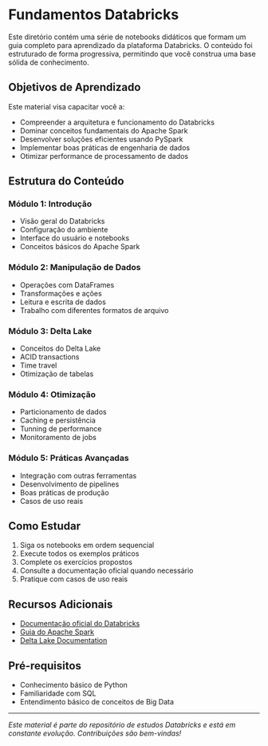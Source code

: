 # Fundamentos Databricks

Este diretório contém uma série de notebooks didáticos que formam um guia completo para aprendizado da plataforma Databricks. O conteúdo foi estruturado de forma progressiva, permitindo que você construa uma base sólida de conhecimento.

## Objetivos de Aprendizado

Este material visa capacitar você a:
- Compreender a arquitetura e funcionamento do Databricks
- Dominar conceitos fundamentais do Apache Spark
- Desenvolver soluções eficientes usando PySpark
- Implementar boas práticas de engenharia de dados
- Otimizar performance de processamento de dados

## Estrutura do Conteúdo

### Módulo 1: Introdução
- Visão geral do Databricks
- Configuração do ambiente
- Interface do usuário e notebooks
- Conceitos básicos do Apache Spark

### Módulo 2: Manipulação de Dados
- Operações com DataFrames
- Transformações e ações
- Leitura e escrita de dados
- Trabalho com diferentes formatos de arquivo

### Módulo 3: Delta Lake
- Conceitos do Delta Lake
- ACID transactions
- Time travel
- Otimização de tabelas

### Módulo 4: Otimização
- Particionamento de dados
- Caching e persistência
- Tunning de performance
- Monitoramento de jobs

### Módulo 5: Práticas Avançadas
- Integração com outras ferramentas
- Desenvolvimento de pipelines
- Boas práticas de produção
- Casos de uso reais

## Como Estudar

1. Siga os notebooks em ordem sequencial
2. Execute todos os exemplos práticos
3. Complete os exercícios propostos
4. Consulte a documentação oficial quando necessário
5. Pratique com casos de uso reais

## Recursos Adicionais

- [Documentação oficial do Databricks](https://docs.databricks.com/)
- [Guia do Apache Spark](https://spark.apache.org/docs/latest/)
- [Delta Lake Documentation](https://docs.delta.io/)

## Pré-requisitos

- Conhecimento básico de Python
- Familiaridade com SQL
- Entendimento básico de conceitos de Big Data

---
*Este material é parte do repositório de estudos Databricks e está em constante evolução. Contribuições são bem-vindas!*
